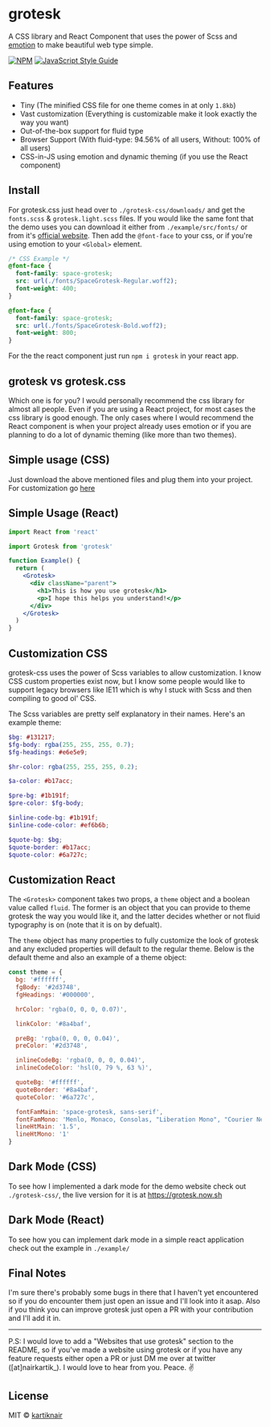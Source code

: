 # grotesk

A CSS library and React Component that uses the power of Scss and [emotion](https://emotion.sh) to make beautiful web type simple.

[![NPM](https://img.shields.io/npm/v/grotesk.svg)](https://www.npmjs.com/package/grotesk) [![JavaScript Style Guide](https://img.shields.io/badge/code_style-standard-brightgreen.svg)](https://standardjs.com)

## Features

- Tiny (The minified CSS file for one theme comes in at only `1.8kb`)
- Vast customization (Everything is customizable make it look exactly the way you want)
- Out-of-the-box support for fluid type
- Browser Support (With fluid-type: 94.56% of all users, Without: 100% of all users)
- CSS-in-JS using emotion and dynamic theming (if you use the React component)

## Install

For grotesk.css just head over to `./grotesk-css/downloads/` and get the `fonts.scss` & `grotesk.light.scss` files. If you would like the same font that the demo uses you can download it either from `./example/src/fonts/` or from it's [official website](https://fonts.floriankarsten.com/space-grotesk). Then add the `@font-face` to your css, or if you're using emotion to your `<Global>` element.

```css
/* CSS Example */
@font-face {
  font-family: space-grotesk;
  src: url(./fonts/SpaceGrotesk-Regular.woff2);
  font-weight: 400;
}

@font-face {
  font-family: space-grotesk;
  src: url(./fonts/SpaceGrotesk-Bold.woff2);
  font-weight: 800;
}
```

For the the react component just run `npm i grotesk` in your react app.

## grotesk vs grotesk.css

Which one is for you? I would personally recommend the css library for almost all people. Even if you are using a React project, for most cases the css library is good enough. The only cases where I would recommend the React component is when your project already uses emotion or if you are planning to do a lot of dynamic theming (like more than two themes).

## Simple usage (CSS)

Just download the above mentioned files and plug them into your project. For customization go [here](#customization-css)

## Simple Usage (React)

```jsx
import React from 'react'

import Grotesk from 'grotesk'

function Example() {
  return (
    <Grotesk>
      <div className="parent">
        <h1>This is how you use grotesk</h1>
        <p>I hope this helps you understand!</p>
      </div>
    </Grotesk>
  )
}
```

## Customization CSS

grotesk-css uses the power of Scss variables to allow customization. I know CSS custom properties exist now, but I know some people would like to support legacy browsers like IE11 which is why I stuck with Scss and then compiling to good ol' CSS.

The Scss variables are pretty self explanatory in their names. Here's an example theme:

```scss
$bg: #131217;
$fg-body: rgba(255, 255, 255, 0.7);
$fg-headings: #e6e5e9;

$hr-color: rgba(255, 255, 255, 0.2);

$a-color: #b17acc;

$pre-bg: #1b191f;
$pre-color: $fg-body;

$inline-code-bg: #1b191f;
$inline-code-color: #ef6b6b;

$quote-bg: $bg;
$quote-border: #b17acc;
$quote-color: #6a727c;
```

## Customization React

The `<Grotesk>` component takes two props, a `theme` object and a boolean value called `fluid`. The former is an object that you can provide to theme grotesk the way you would like it, and the latter decides whether or not fluid typography is on (note that it is on by defualt).

The `theme` object has many properties to fully customize the look of grotesk and any excluded properties will default to the regular theme. Below is the default theme and also an example of a theme object:

```js
const theme = {
  bg: '#ffffff',
  fgBody: '#2d3748',
  fgHeadings: '#000000',

  hrColor: 'rgba(0, 0, 0, 0.07)',

  linkColor: '#8a4baf',

  preBg: 'rgba(0, 0, 0, 0.04)',
  preColor: '#2d3748',

  inlineCodeBg: 'rgba(0, 0, 0, 0.04)',
  inlineCodeColor: 'hsl(0, 79 %, 63 %)',

  quoteBg: '#ffffff',
  quoteBorder: '#8a4baf',
  quoteColor: '#6a727c',

  fontFamMain: 'space-grotesk, sans-serif',
  fontFamMono: 'Menlo, Monaco, Consolas, "Liberation Mono", "Courier New" monospace',
  lineHtMain: '1.5',
  lineHtMono: '1'
}
```

## Dark Mode (CSS)

To see how I implemented a dark mode for the demo website check out `./grotesk-css/`, the live version for it is at https://grotesk.now.sh

## Dark Mode (React)

To see how you can implement dark mode in a simple react application check out the example in `./example/`

## Final Notes

I'm sure there's probably some bugs in there that I haven't yet encountered so if you do encounter them just open an issue and I'll look into it asap. Also if you think you can improve grotesk just open a PR with your contribution and I'll add it in.

---

P.S: I would love to add a "Websites that use grotesk" section to the README, so if you've made a website using grotesk or if you have any feature requests either open a PR or just DM me over at twitter ([at]nairkartik_). I would love to hear from you. Peace. :v:

## License

MIT © [kartiknair](https://github.com/kartiknair)
